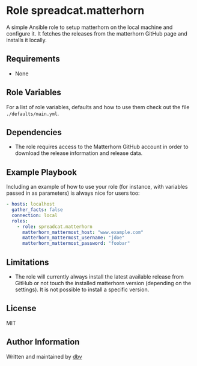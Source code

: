 # Role spreadcat.matterhorn

A simple Ansible role to setup matterhorn on the local machine and configure it.
It fetches the releases from the matterhorn GitHub page and installs it locally.

## Requirements

* None

## Role Variables

For a list of role variables, defaults and how to use them check out the file `./defaults/main.yml`.

## Dependencies

* The role requires access to the Matterhorn GitHub account in order to download the release information and release
  data.

## Example Playbook

Including an example of how to use your role (for instance, with variables
passed in as parameters) is always nice for users too:

```yaml
- hosts: localhost
  gather_facts: false
  connection: local
  roles:
    - role: spreadcat.matterhorn
      matterhorn_mattermost_host: "www.example.com"
      matterhorn_mattermost_username: "jdoe"
      matterhorn_mattermost_password: "foobar"
```

## Limitations

* The role will currently always install the latest available release from GitHub or not touch the installed matterhorn
  version (depending on the settings). It is not possible to install a specific version.

## License

MIT

## Author Information

Written and maintained by [dbv](mailto:spreadcat.github@micronarrativ.org)
